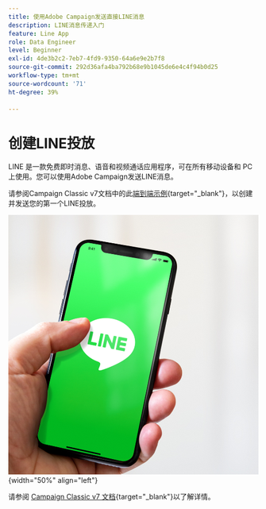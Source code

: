 ```yaml
---
title: 使用Adobe Campaign发送直接LINE消息
description: LINE消息传递入门
feature: Line App
role: Data Engineer
level: Beginner
exl-id: 4de3b2c2-7eb7-4fd9-9350-64a6e9e2b7f8
source-git-commit: 292d36afa4ba792b68e9b1045de6e4c4f94b0d25
workflow-type: tm+mt
source-wordcount: '71'
ht-degree: 39%

---
```


# 创建LINE投放

LINE 是一款免费即时消息、语音和视频通话应用程序，可在所有移动设备和 PC 上使用。您可以使用Adobe Campaign发送LINE消息。

请参阅Campaign Classic v7文档中的此[端到端示例](https://experienceleague.adobe.com/docs/campaign-classic/using/sending-messages/line-channel.html#example--create-and-send-a-personalized-line-message){target="_blank"}，以创建并发送您的第一个LINE投放。

![](../assets/do-not-localize/LINE-msg.jpeg){width="50%" align="left"}

请参阅 [Campaign Classic v7 文档](https://experienceleague.adobe.com/docs/campaign-classic/using/sending-messages/line-channel.html?lang=zh-Hans){target="_blank"}以了解详情。

